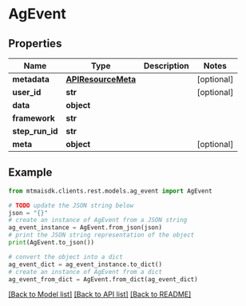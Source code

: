 # AgEvent


## Properties

Name | Type | Description | Notes
------------ | ------------- | ------------- | -------------
**metadata** | [**APIResourceMeta**](APIResourceMeta.md) |  | [optional] 
**user_id** | **str** |  | [optional] 
**data** | **object** |  | 
**framework** | **str** |  | 
**step_run_id** | **str** |  | 
**meta** | **object** |  | [optional] 

## Example

```python
from mtmaisdk.clients.rest.models.ag_event import AgEvent

# TODO update the JSON string below
json = "{}"
# create an instance of AgEvent from a JSON string
ag_event_instance = AgEvent.from_json(json)
# print the JSON string representation of the object
print(AgEvent.to_json())

# convert the object into a dict
ag_event_dict = ag_event_instance.to_dict()
# create an instance of AgEvent from a dict
ag_event_from_dict = AgEvent.from_dict(ag_event_dict)
```
[[Back to Model list]](../README.md#documentation-for-models) [[Back to API list]](../README.md#documentation-for-api-endpoints) [[Back to README]](../README.md)


